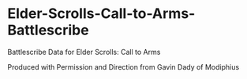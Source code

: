 # Elder-Scrolls-Call-to-Arms-Battlescribe
Battlescribe Data for Elder Scrolls: Call to Arms

Produced with Permission and Direction from Gavin Dady of Modiphius
